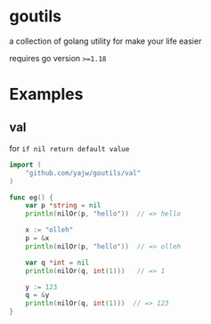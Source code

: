 # goutils
a collection of golang utility for make your life easier

requires go version `>=1.18`

# Examples


## val

for `if nil return default value`
```go
import (
    "github.com/yajw/goutils/val"
)

func eg() {
	var p *string = nil
	println(nilOr(p, "hello"))  // => hello

	x := "olleh"
	p = &x
	println(nilOr(p, "hello"))  // => olleh

	var q *int = nil
	println(nilOr(q, int(1)))   // => 1

	y := 123
	q = &y
	println(nilOr(q, int(1)))  // => 123
}
```
